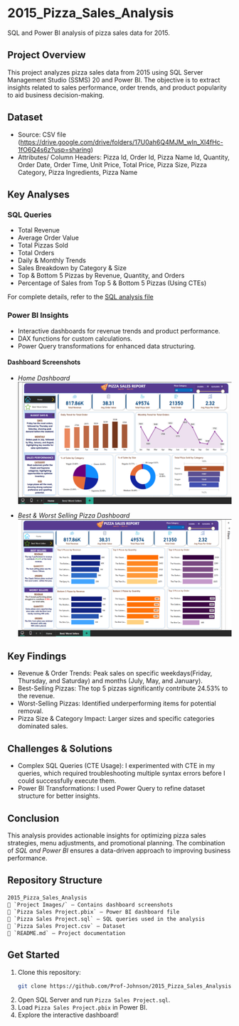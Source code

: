 # 2015_Pizza_Sales_Analysis
SQL and Power BI analysis of pizza sales data for 2015.

## Project Overview
This project analyzes pizza sales data from 2015 using SQL Server Management Studio (SSMS) 20 and Power BI. The objective is to extract insights related to sales performance, order trends, and product popularity to aid business decision-making.

## Dataset
- Source: CSV file (https://drive.google.com/drive/folders/17U0ah6Q4MJM_wIn_Xl4fHc-1fO6Q4s6z?usp=sharing)
- Attributes/ Column Headers: Pizza Id, Order Id, Pizza Name Id, Quantity, Order Date, Order Time,	Unit Price,	Total Price,	Pizza Size,	Pizza Category,	Pizza Ingredients,	Pizza Name

## Key Analyses
### SQL Queries
- Total Revenue
- Average Order Value
- Total Pizzas Sold
- Total Orders
- Daily & Monthly Trends
- Sales Breakdown by Category & Size
- Top & Bottom 5 Pizzas by Revenue, Quantity, and Orders
- Percentage of Sales from Top 5 & Bottom 5 Pizzas (Using CTEs)
  
For complete details, refer to the [SQL analysis file](Pizza%20Sales%20Project.sql)

### Power BI Insights
- Interactive dashboards for revenue trends and product performance.
- DAX functions for custom calculations.
- Power Query transformations for enhanced data structuring.

#### Dashboard Screenshots
- *Home Dashboard*
  ![Home Dashboard](Project%20Images/Home_dashboard.png)

- *Best & Worst Selling Pizza Dashboard*
  ![Best & Worst Selling Pizza Dashboard](Project%20Images/Best%26Worst_Seliing_Pizzas_dashboard.png)

## Key Findings
- Revenue & Order Trends: Peak sales on specific weekdays(Friday, Thursday, and Saturday) and months (July, May, and January).
- Best-Selling Pizzas: The top 5 pizzas significantly contribute 24.53% to the revenue.
- Worst-Selling Pizzas: Identified underperforming items for potential removal.
- Pizza Size & Category Impact: Larger sizes and specific categories dominated sales.

## Challenges & Solutions
- Complex SQL Queries (CTE Usage): I experimented with CTE in my queries, which required troubleshooting multiple syntax errors before I could successfully execute them.
- Power BI Transformations: I used Power Query to refine dataset structure for better insights.

## Conclusion
This analysis provides actionable insights for optimizing pizza sales strategies, menu adjustments, and promotional planning. The combination of *SQL and Power BI* ensures a data-driven approach to improving business performance.

## Repository Structure
```
2015_Pizza_Sales_Analysis
📁 `Project Images/` – Contains dashboard screenshots  
📄 `Pizza Sales Project.pbix` – Power BI dashboard file  
📄 `Pizza Sales Project.sql` – SQL queries used in the analysis  
📄 `Pizza Sales Project.csv` – Dataset  
📄 `README.md` – Project documentation

```

## Get Started
1. Clone this repository:
   ```bash
   git clone https://github.com/Prof-Johnson/2015_Pizza_Sales_Analysis.git
   ```
2. Open SQL Server and run `Pizza Sales Project.sql`.
3. Load `Pizza Sales Project.pbix` in Power BI.
4. Explore the interactive dashboard!
